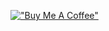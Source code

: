 [!["Buy Me A Coffee"](https://www.buymeacoffee.com/assets/img/custom_images/orange_img.png)](https://www.buymeacoffee.com/sp0t__)